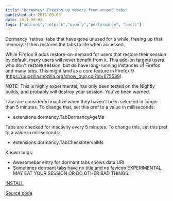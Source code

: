 ```yaml
---
title: "Dormancy: Freeing up memory from unused tabs"
published_at: 2011-09-03
date: 2011-09-03
tags: ["add-ons","jetpack","memory","performance", "posts"]
---
```


Dormancy 'retires' tabs that have gone unused for a while, freeing up that memory. It then restores the tabs to life when accessed.

While Firefox 9 adds restore-on-demand for users that restore their session by default, many users will never benefit from it. This add-on targets users who don't restore session, but do have long-running instances of Firefox and many tabs. This might land as a core feature in Firefox 9 (https://bugzilla.mozilla.org/show_bug.cgi?id=675539).

NOTE: This is highly experimental, has only been tested on the Nightly builds, and probably will destroy your session. You've been warned.

Tabs are considered inactive when they haven't been selected in longer than 5 minutes. To change that, set this pref to a value in milliseconds:

* extensions.dormancy.TabDormancyAgeMs

Tabs are checked for inactivity every 5 minutes. To change this, set this pref to a value in milliseconds:

* extensions.dormancy.TabCheckIntervalMs

Known bugs:

*   Awesomebar entry for dormant tabs shows data URI
*   Sometimes dormant tabs have no title and no favicon
EXPERIMENTAL. MAY EAT YOUR SESSION OR DO OTHER BAD THINGS.

[INSTALL](http://j.mp/oW3xQN)

[Source code](http://j.mp/n82njh)
